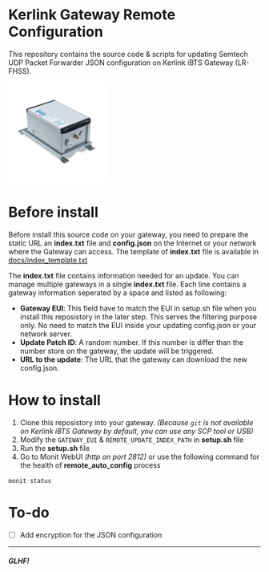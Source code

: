 # Kerlink Gateway Remote Configuration

This repository contains the source code & scripts for updating Semtech UDP Packet Forwarder JSON configuration on Kerlink iBTS Gateway (LR-FHSS).

<img src="docs/gateway.jpg" width=200>

# Before install

Before install this source code on your gateway, you need to prepare the static URL an **index.txt** file and **config.json** on the Internet or your network where the Gateway can access. The template of **index.txt** file is available in [docs/index_template.txt](docs/index_template.txt)

The **index.txt** file contains information needed for an update. You can manage multiple gateways in a single **index.txt** file. Each line contains a gateway information seperated by a space and listed as following:

- **Gateway EUI**: This field have to match the EUI in setup.sh file when you install this reposistory in the later step. This serves the filtering purpose only. No need to match the EUI inside your updating config.json or your network server.
- **Update Patch ID**: A random number. If this number is differ than the number store on the gateway, the update will be triggered.
- **URL to the update**: The URL that the gateway can download the new config.json.

# How to install

1. Clone this reposistory into your gateway. <i>(Because ```git``` is not available on Kerlink iBTS Gateway by default, you can use any SCP tool or USB)</i>
2. Modify the ```GATEWAY_EUI``` & ```REMOTE_UPDATE_INDEX_PATH``` in **setup.sh** file
3. Run the **setup.sh** file
4. Go to Monit WebUI <i>(http on port 2812)</i> or use the following command for the health of **remote_auto_config** process
```
monit status
```

# To-do

- [ ] Add encryption for the JSON configuration

---
##### *GLHF!*